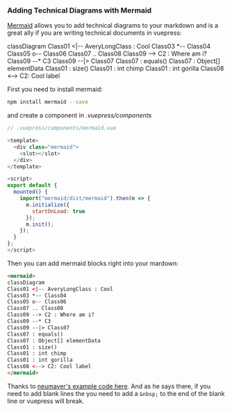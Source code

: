 ### Adding Technical Diagrams with Mermaid

[Mermaid](https://mermaidjs.github.io/) allows you to add technical diagrams to your markdown and is a great ally if you are writing technical documents in vuepress:

<mermaid>
classDiagram
Class01 <|-- AveryLongClass : Cool
Class03 *-- Class04
Class05 o-- Class06
Class07 .. Class08
Class09 --> C2 : Where am i?
Class09 --* C3
Class09 --|> Class07
Class07 : equals()
Class07 : Object[] elementData
Class01 : size()
Class01 : int chimp
Class01 : int gorilla
Class08 <--> C2: Cool label
</mermaid>

First you need to install mermaid:
```sh
npm install mermaid --save
```
and create a component in _.vuepress/components_

```js
// .vuepress/components/mermaid.vue

<template>
  <div class="mermaid">
    <slot></slot>
  </div>
</template>

<script>
export default {
  mounted() {
    import("mermaid/dist/mermaid").then(m => {
      m.initialize({
        startOnLoad: true
      });
      m.init();
    });
  }
};
</script>
```
Then you can add mermaid blocks right into your mardown:

```html
<mermaid>
classDiagram
Class01 <|-- AveryLongClass : Cool
Class03 *-- Class04
Class05 o-- Class06
Class07 .. Class08
Class09 --> C2 : Where am i?
Class09 --* C3
Class09 --|> Class07
Class07 : equals()
Class07 : Object[] elementData
Class01 : size()
Class01 : int chimp
Class01 : int gorilla
Class08 <--> C2: Cool label
</mermaid>
```
Thanks to [neumayer's example code here](https://github.com/vuejs/vuepress/issues/111#event-1797373924). And as he says there, if you need to add blank lines the you need to add a `&nbsp;` to the end of the blank line or vuepress will break.

